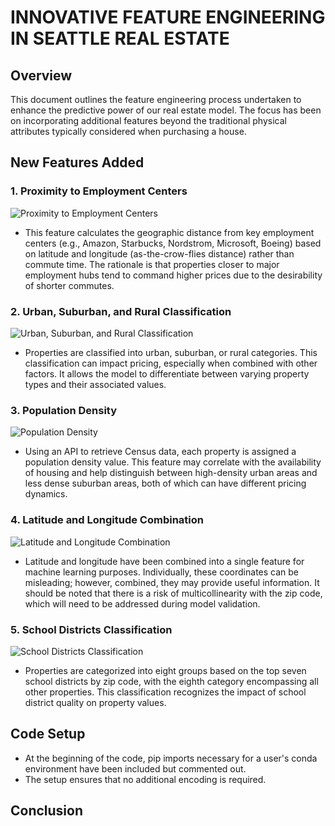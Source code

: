 # INNOVATIVE FEATURE ENGINEERING IN SEATTLE REAL ESTATE

## Overview

This document outlines the feature engineering process undertaken to enhance the predictive power of our real estate model. The focus has been on incorporating additional features beyond the traditional physical attributes typically considered when purchasing a house.

## New Features Added

### 1. Proximity to Employment Centers
![Proximity to Employment Centers](images/employment_centers.png)
   - This feature calculates the geographic distance from key employment centers (e.g., Amazon, Starbucks, Nordstrom, Microsoft, Boeing) based on latitude and longitude (as-the-crow-flies distance) rather than commute time. The rationale is that properties closer to major employment hubs tend to command higher prices due to the desirability of shorter commutes.

### 2. Urban, Suburban, and Rural Classification
![Urban, Suburban, and Rural Classification](images/classification.png)
   - Properties are classified into urban, suburban, or rural categories. This classification can impact pricing, especially when combined with other factors. It allows the model to differentiate between varying property types and their associated values.

### 3. Population Density
![Population Density](images/population_density.png)
   - Using an API to retrieve Census data, each property is assigned a population density value. This feature may correlate with the availability of housing and help distinguish between high-density urban areas and less dense suburban areas, both of which can have different pricing dynamics.

### 4. Latitude and Longitude Combination
![Latitude and Longitude Combination](images/lat_long_combination.png)
   - Latitude and longitude have been combined into a single feature for machine learning purposes. Individually, these coordinates can be misleading; however, combined, they may provide useful information. It should be noted that there is a risk of multicollinearity with the zip code, which will need to be addressed during model validation.

### 5. School Districts Classification
![School Districts Classification](images/school_districts.png)
   - Properties are categorized into eight groups based on the top seven school districts by zip code, with the eighth category encompassing all other properties. This classification recognizes the impact of school district quality on property values.

## Code Setup

- At the beginning of the code, pip imports necessary for a user's conda environment have been included but commented out.
- The setup ensures that no additional encoding is required.

## Conclusion

